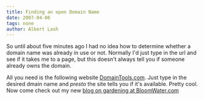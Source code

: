 ```yaml
---
title: Finding an open Domain Name
date: 2007-04-06
tags: none
author: Albert Lash
---
```

So until about five minutes ago I had no idea how to determine whether a domain name was already in use or not. Normally I'd just type in the url and see if it takes me to a page, but this doesn't always tell you if someone already owns the domain.

All you need is the following website <a href="http://whois.domaintools.com">DomainTools.com</a>. Just type in the desired dmain name and <em>presto</em> the site tells you if it's available. Pretty cool. Now come check out my new <a href="http://bloomwater.com">blog on gardening at BloomWater.com</a>

